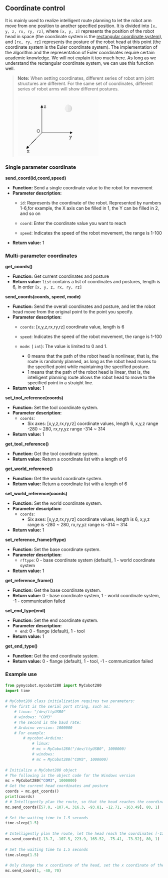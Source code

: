 ## Coordinate control

It is mainly used to realize intelligent route planning to let the robot arm move from one position to another specified position. It is divided into `[x, y, z, rx, ry, rz]`, where `[x, y, z]` represents the position of the robot head in space (the coordinate system is the [rectangular coordinate system](https://zhidao.baidu.com/question/2125035227927850747.html)), and `[rx, ry, rz]` represents the posture of the robot head at this point (the coordinate system is the Euler coordinate system). The implementation of the algorithm and the representation of Euler coordinates require certain academic knowledge. We will not explain it too much here. As long as we understand the rectangular coordinate system, we can use this function well.

> **Note:** When setting coordinates, different series of robot arm joint structures are different. For the same set of coordinates, different series of robot arms will show different postures.
>
> <img src="../../../resource/3-FunctionsAndApplications/6.developmentGuide/python/axis/coordinate.jpg" style="zoom: 67%;" />


### Single parameter coordinate

**send_coord(id,coord,speed)**

- **Function:** Send a single coordinate value to the robot for movement
- **Parameter description:**
  - `id`: Represents the coordinate of the robot. Represented by numbers 1-6,for example, the X axis can be filled in 1, the Y can be filled in 2, and so on

  - `coord`: Enter the coordinate value you want to reach

  - `speed`: Indicates the speed of the robot movement, the range is 1-100
- **Return value:** 1

### Multi-parameter coordinates

**get_coords()**

- **Function:** Get current coordinates and posture
- **Return value:** `list` contains a list of coordinates and postures, length is 6, in order `[x, y, z, rx, ry, rz]`

**send_coords(coords, speed, mode)**

- **Function:** Send the overall coordinates and posture, and let the robot head move from the original point to the point you specify.
- **Parameter description:**
  - `coords`: [x,y,z,rx,ry,rz] coordinate value, length is 6

  - `speed`: Indicates the speed of the robot movement, the range is 1-100
  - `mode`: ( `int`): The value is limited to 0 and 1.
    - 0 means that the path of the robot head is nonlinear, that is, the route is randomly planned, as long as the robot head moves to the specified point while maintaining the specified posture.
    - 1 means that the path of the robot head is linear, that is, the intelligent planning route allows the robot head to move to the specified point in a straight line.
- **Return value:** 1

**set_tool_reference(coords)**

- **Function:** Set the tool coordinate system.
- **Parameter description:**
  - `coords`:
    - Six axes: [x,y,z,rx,ry,rz] coordinate values, length 6, x,y,z range -280 ~ 280, rx,ry,yz range -314 ~ 314
- **Return value:** 1

**get_tool_reference()**

- **Function:** Get the tool coordinate system.
- **Return value:** Return a coordinate list with a length of 6

**get_world_reference()**

- **Function:** Get the world coordinate system.
- **Return value:** Return a coordinate list with a length of 6

**set_world_reference(coords)**

- **Function:** Set the world coordinate system.
- **Parameter description:**
  - `coords`:
    - Six axes: [x,y,z,rx,ry,rz] coordinate values, length is 6, x,y,z range is -280 ~ 280, rx,ry,yz range is -314 ~ 314
- **Return value:** 1

**set_reference_frame(rftype)**

- **Function:** Set the base coordinate system.
- **Parameter description:**
  - `rftype`: 0 - base coordinate system (default), 1 - world coordinate system
- **Return value:** 1

**get_reference_frame()**

- **Function:** Get the base coordinate system.
- **Return value:** 0 - base coordinate system, 1 - world coordinate system, -1 - communication failed

**set_end_type(end)**

- **Function:** Set the end coordinate system.
- **Parameter description:**
  - `end`: 0 - flange (default), 1 - tool
- **Return value:** 1

**get_end_type()**

- **Function:** Get the end coordinate system.
- **Return value:** 0 - flange (default), 1 - tool, -1 - communication failed

### Example use

```python
from pymycobot.mycobot280 import MyCobot280
import time

# MyCobot280 class initialization requires two parameters:
# The first is the serial port string, such as:
    # linux: "/dev/ttyUSB0"
    # windows: "COM3"
    # The second is the baud rate:
    # Arduino version: 1000000
    # For example:
        # mycobot-Arduino:
            # linux:
            # mc = MyCobot280("/dev/ttyUSB0", 1000000)
            # windows:
            # mc = MyCobot280("COM3", 1000000)

# Initialize a MyCobot280 object
# The following is the object code for the Windows version
mc = MyCobot280("COM3", 1000000)
# Get the current head coordinates and posture
coords = mc.get_coords()
print(coords)
# # Intelligently plan the route, so that the head reaches the coordinates [57.0, -107.4, 316.3] in a linear manner, and maintains the posture [-93.81, -12.71, -163.49], with a speed of 80mm/s
mc.send_coords([57.0, -107.4, 316.3, -93.81, -12.71, -163.49], 80, 1)

# Set the waiting time to 1.5 seconds
time.sleep(1.5)

# Intelligently plan the route, let the head reach the coordinates [-13.7, -107.5, 223.9] in a linear manner, and maintain the posture [165.52, -75.41, -73.52], with a speed of 80mm/s
mc.send_coords([-13.7, -107.5, 223.9, 165.52, -75.41, -73.52], 80, 1)

# Set the waiting time to 1.5 seconds
time.sleep(1.5)

# Only change the x coordinate of the head, set the x coordinate of the head to -40. Let it intelligently plan the route and move the head to the changed position, with a speed of 70mm/s
mc.send_coord(1, -40, 70)
```
